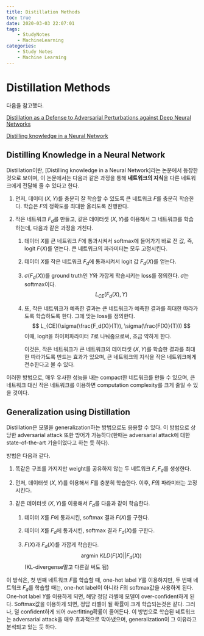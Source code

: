 ```yaml
---
title: Distillation Methods
toc: true
date: 2020-03-03 22:07:01
tags:
	- StudyNotes
	- MachineLearning
categories:
	- Study Notes
	- Machine Learning
---
```




# Distillation Methods



다음을 참고했다.

[Distillation as a Defense to Adversarial
Perturbations against Deep Neural Networks](https://arxiv.org/pdf/1511.04508.pdf)

[Distilling knowledge in a Neural Network](https://arxiv.org/pdf/1503.02531.pdf)



## Distilling Knowledge in a Neural Network

Distillation이란, [Distilling knowledge in a Neural Network]라는 논문에서 등장한 것으로 보이며, 이 논문에서는 다음과 같은 과정을 통해 **네트워크의 지식**을 다른 네트워크에게 전달해 줄 수 있다고 한다.

1. 먼저, 데이터 $(X, Y)$를 충분히 잘 학습할 수 있도록 큰 네트워크 $F$를 충분히 학습한다. 학습은 $F$의 정확도를 최대한 올리도록 진행한다.

2. 작은 네트워크 $F_d$를 만들고, 같은 데이터셋 $(X, Y)$를 이용해서 그 네트워크를 학습하는데, 다음과 같은 과정을 거친다.

   1. 데이터 $X$를 큰 네트워크 $F$에 통과시켜서 softmax에 들어가기 바로 전 값, 즉, logit $F(X)$를 얻는다. 큰 네트워크의 파라미터는 모두 고정시킨다.

   2. 데이터 $X$를 작은 네트워크 $F_d$에 통과시켜서 logit 값 $F_d(X)$를 얻는다.

   3. $\sigma(F_d(X))$를 ground  truth인 $Y$와 가깝게 학습시키는 loss를 정의한다. $\sigma$는 softmax이다.
      $$
      L_{CE}(F_d(X), Y)
      $$

   4. 또, 작은 네트워크가 예측한 결과는 큰 네트워크가 예측한 결과를 최대한 따라가도록 학습하도록 한다. 그에 맞는 loss를 정의한다.
      $$
      L_{CE}(\sigma(\frac{F_d(X)}{T}), \sigma(\frac{F(X)}{T}))
      $$
      이때, logit을 하이퍼파라미터 $T$로 나눠줌으로써, 조금 약하게 한다.

      이것은, 작은 네트워크가 큰 네트워크의 데이터셋 $(X, Y)$를 학습한 결과를 최대한 따라가도록 만드는 효과가 있으며, 큰 네트워크의 지식을 작은 네트워크에게 전수한다고 볼 수 있다.

이러한 방법으로, 매우 유사한 성능을 내는 compact한 네트워크를 만들 수 있으며, 큰 네트워크 대신 작은 네트워크를 이용하면 computation complexity를 크게 줄일 수 있을 것이다.



## Generalization using Distillation

Distillation은 모델을 generalization하는 방법으로도 응용할 수 있다. 이 방법으로 상당한 adversarial attack 또한 방어가 가능하다(한때는 adversarial attack에 대한 state-of-the-art 기술이었다고 하는 듯 하다).

방법은 다음과 같다.

1. 똑같은 구조를 가지지만 weight를 공유하지 않는 두 네트워크 $F, F_d$를 생성한다.

2. 먼저, 데이터셋 $(X,Y)$를 이용해서 $F$를 충분히 학습한다. 이후, $F$의 파라미터는 고정시킨다.

3. 같은 데이터셋 $(X, Y)$를 이용해서 $F_d$를 다음과 같이 학습한다.

   1. 데이터 $X$를 $F$에 통과시킨, softmax 결과 $F(X)$를 구한다.

   2. 데이터 $X$를 $F_d$에 통과시킨, softmax 결과 $F_d(X)$를 구한다.

   3. $F(X)$과 $F_d(X)$를 가깝게 학습한다.
      $$
      \text{argmin} ~ KLD(F(X)||F_d(X))
      $$
      (KL-divergense말고 다른걸 써도 됨)

이 방식은, 첫 번째 네트워크 $F$를 학습할 때, one-hot label $Y$를 이용하지만, 두 번째 네트워크 $F_d$를 학습할 때는, one-hot label이 아니라 $F$의 softmax값을 사용하게 된다. One-hot label $Y$를 이용하게 되면, 해당 정답 라벨에 모델이 over-confident하게 된다. Softmax값을 이용하게 되면, 정답 라벨이 될 확률이 크게 학습되는것은 같다. 그러나, 덜 confident하게 되어 overfitting확률이 줄어든다. 이 방법으로 학습된 네트워크는 adversarial attack을 매우 효과적으로 막아냈으며,  generalization이 그 이유라고 분석되고 있는 듯 하다.